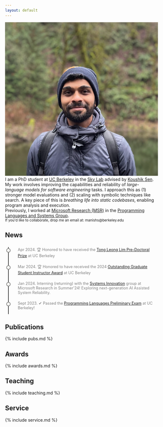 ```yaml
---
layout: default
---
```


<!-- ## About Me -->

<img class="profile-picture" src="./images/dpForAll.png">
<div>
<div id="intro-unit">
I am a PhD student at <a href="https://www.berkeley.edu/">UC Berkeley</a> in the <a href="https://sky.cs.berkeley.edu/">Sky
Lab</a> advised by <a href="https://people.eecs.berkeley.edu/~ksen">Koushik Sen</a>.
</div>

<div id="intro-unit">
My work involves improving the capabilities and reliability of <i>large-language models for software engineering</i> tasks. 
I approach this as (1) stronger model evaluations and (2) scaling with symbolic techniques like search.
A key piece of this is <i>breathing life into static codebases</i>, enabling program analysis and execution.
</div>

<div id="intro-unit">
Previously, I worked at <a href="https://www.microsoft.com/en-us/research/">Microsoft Research (MSR)</a> in the <a href="https://www.microsoft.com/en-us/research/theme/systems/">Programming Languages and Systems Group</a>.
</div>

<div id="intro-unit" style="font-size: smaller;">
  If you'd like to collaborate, drop me an email at: manishs@berkeley.edu
</div>
</div>

## News

<div class="timeline">
  <div class="outer">
    <div class="card">
      <div class="info">
        <span><span class="title">Apr 2024. </span>
          🏆 Honored to have received the <a href="https://www2.eecs.berkeley.edu/Students/Awards/12/">Tong Leong Lim
            Pre-Doctoral Prize</a> at UC Berkeley
        </span>
      </div>
    </div>
    <div class="card">
      <div class="info">
        <span><span class="title">Mar 2024. </span>
          🏆 Honored to have received the 2024 <a
            href="https://gsi.berkeley.edu/programs-services/award-programs/ogsi/">Outstanding Graduate Student
            Instructor Award</a> at UC Berkeley
        </span>
      </div>
    </div>
    <div class="card">
      <div class="info">
        <span><span class="title">Jan 2024. </span>
          Interning (returning) with the <a
            href="https://www.microsoft.com/en-us/research/group/systems-innovation/">Systems Innovation</a> group at
          Microsoft Research in Summer'24! Exploring next-generation AI Assisted System Reliability.</span>
      </div>
    </div>
    <div class="card">
      <div class="info">
        <span><span class="title">Sept 2023. </span>
          ✔︎ Passed the <a href="https://eecs.berkeley.edu/resources/grads/phd/prelims/exam-prep">Programming Languages
            Preliminary Exam</a> at UC Berkeley!</span>
      </div>
    </div>
    <div class="card">
      <div class="info">
        <span><span class="title">May 2023. </span>
          Taught my first class: <a href="https://sites.google.com/berkeley.edu/cs164sp23/home">CS164: Compilers and
            Programming Languages</a> at UC Berkeley!</span>
      </div>
    </div>
    <div class="card">
      <div class="info">
        <span><span class="title">Nov 2022. </span>
          🏆 Our <a href="https://dl.acm.org/doi/10.1145/3542929.3563482">empirical study</a> @ Microsoft Research on
          production incidents in large-scale cloud services
          received the <a href="https://twitter.com/ACMSoCC/status/1590128032886685696?s=20"
            style="color: #D33682; font-weight: 500;">Best Paper Award 🏆</a> at <b>SoCC 2022</b>. </span>
      </div>
    </div>
    <div class="card">
      <div class="info">
        <span><span class="title">Aug 2022. </span>
          Started my Ph.D. at UC Berkeley advised by <a href="https://people.eecs.berkeley.edu/~ksen">Prof. Koushik
            Sen</a>. Joining the <a href="https://sky.cs.berkeley.edu/">Sky Lab</a> and the Programming Systems
          group!</span>
      </div>
    </div>
  </div>
</div>


## Publications

{% include pubs.md %}

## Awards

{% include awards.md %}


## Teaching

{% include teaching.md %}

## Service

{% include service.md %}

<br><br>

<style>
  /* Timeline Container */
  .timeline {
    margin: 10px auto;
    padding: 10px;
    overflow: auto;
    height: 210px;
    font-size: 90%;
  }

  /* Outer Layer with the timeline border */
  .outer {
    border-left: 2px solid #333;
  }

  /* Card container */
  .card {
    position: relative;
    margin: 0 0 20px 20px;
    padding: 0 0 0 10px;
    color: gray;
    /* max-width: 90%; */
  }

  /* Information about the timeline */
  .info {
    display: flex;
    flex-direction: column;
  }

  /* Title of the card */
  .title {
    position: relative;
  }

  /* Timeline dot  */
  .title::before {
    content: "";
    position: absolute;
    width: 10px;
    height: 10px;
    background: #fffff8;
    border-radius: 999px;
    left: -38px;
    top: 3px;
    border: 2px solid gray;
  }

  /* remove underline for a tag with id author-name */
  a#author-name {
    text-decoration: none;
    border-bottom: none;
  }

  .badge {
  background-color: red;
  color: white;
  padding: 4px 8px;
  text-align: center;
  border-radius: 5px;
}
</style>
